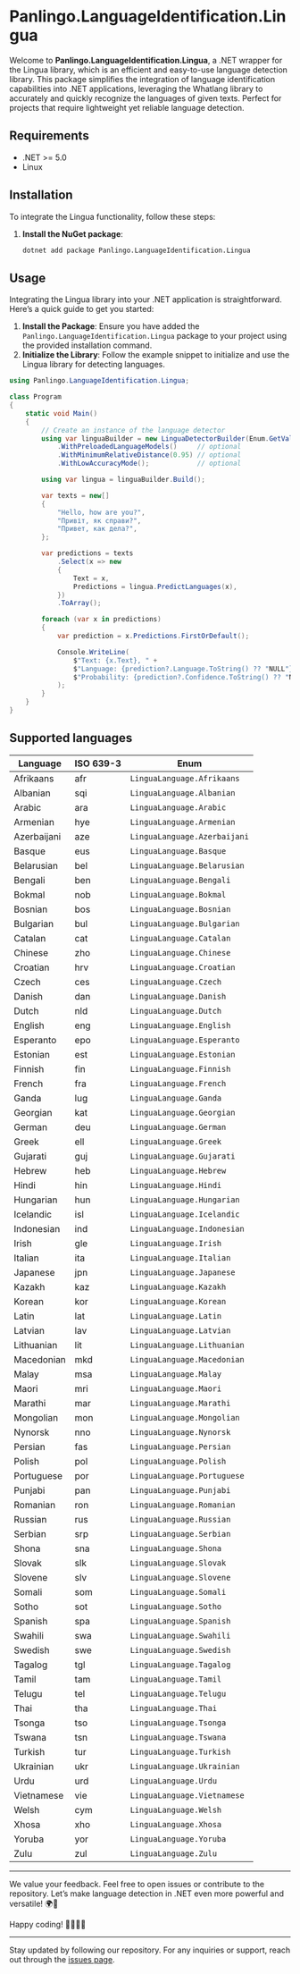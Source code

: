 ﻿# Panlingo.LanguageIdentification.Lingua

Welcome to **Panlingo.LanguageIdentification.Lingua**, a .NET wrapper for the Lingua library, which is an efficient and easy-to-use language detection library. This package simplifies the integration of language identification capabilities into .NET applications, leveraging the Whatlang library to accurately and quickly recognize the languages of given texts. Perfect for projects that require lightweight yet reliable language detection.

## Requirements

- .NET >= 5.0
- Linux

## Installation

To integrate the Lingua functionality, follow these steps:

1. **Install the NuGet package**:

   ```sh
   dotnet add package Panlingo.LanguageIdentification.Lingua
   ```

## Usage

Integrating the Lingua library into your .NET application is straightforward. Here’s a quick guide to get you started:

1. **Install the Package**: Ensure you have added the `Panlingo.LanguageIdentification.Lingua` package to your project using the provided installation command.
2. **Initialize the Library**: Follow the example snippet to initialize and use the Lingua library for detecting languages.

```csharp
using Panlingo.LanguageIdentification.Lingua;

class Program
{
    static void Main()
    {
        // Create an instance of the language detector
        using var linguaBuilder = new LinguaDetectorBuilder(Enum.GetValues<LinguaLanguage>())
            .WithPreloadedLanguageModels()     // optional
            .WithMinimumRelativeDistance(0.95) // optional
            .WithLowAccuracyMode();            // optional

        using var lingua = linguaBuilder.Build();

        var texts = new[]
        {
            "Hello, how are you?",
            "Привіт, як справи?",
            "Привет, как дела?",
        };

        var predictions = texts
            .Select(x => new
            {
                Text = x,
                Predictions = lingua.PredictLanguages(x),
            })
            .ToArray();

        foreach (var x in predictions)
        {
            var prediction = x.Predictions.FirstOrDefault();

            Console.WriteLine(
                $"Text: {x.Text}, " +
                $"Language: {prediction?.Language.ToString() ?? "NULL"}, " +
                $"Probability: {prediction?.Confidence.ToString() ?? "NULL"}"
            );
        }
    }
}
```

## Supported languages

| Language    | ISO 639-3 | Enum        |
| ----------- | --------- | ----------- |
| Afrikaans     | afr | `LinguaLanguage.Afrikaans`   |
| Albanian      | sqi | `LinguaLanguage.Albanian`    |
| Arabic        | ara | `LinguaLanguage.Arabic`      |
| Armenian      | hye | `LinguaLanguage.Armenian`    |
| Azerbaijani   | aze | `LinguaLanguage.Azerbaijani` |
| Basque        | eus | `LinguaLanguage.Basque`      |
| Belarusian    | bel | `LinguaLanguage.Belarusian`  |
| Bengali       | ben | `LinguaLanguage.Bengali`     |
| Bokmal        | nob | `LinguaLanguage.Bokmal`      |
| Bosnian       | bos | `LinguaLanguage.Bosnian`     |
| Bulgarian     | bul | `LinguaLanguage.Bulgarian`   |
| Catalan       | cat | `LinguaLanguage.Catalan`     |
| Chinese       | zho | `LinguaLanguage.Chinese`     |
| Croatian      | hrv | `LinguaLanguage.Croatian`    |
| Czech         | ces | `LinguaLanguage.Czech`       |
| Danish        | dan | `LinguaLanguage.Danish`      |
| Dutch         | nld | `LinguaLanguage.Dutch`       |
| English       | eng | `LinguaLanguage.English`     |
| Esperanto     | epo | `LinguaLanguage.Esperanto`   |
| Estonian      | est | `LinguaLanguage.Estonian`    |
| Finnish       | fin | `LinguaLanguage.Finnish`     |
| French        | fra | `LinguaLanguage.French`      |
| Ganda         | lug | `LinguaLanguage.Ganda`       |
| Georgian      | kat | `LinguaLanguage.Georgian`    |
| German        | deu | `LinguaLanguage.German`      |
| Greek         | ell | `LinguaLanguage.Greek`       |
| Gujarati      | guj | `LinguaLanguage.Gujarati`    |
| Hebrew        | heb | `LinguaLanguage.Hebrew`      |
| Hindi         | hin | `LinguaLanguage.Hindi`       |
| Hungarian     | hun | `LinguaLanguage.Hungarian`   |
| Icelandic     | isl | `LinguaLanguage.Icelandic`   |
| Indonesian    | ind | `LinguaLanguage.Indonesian`  |
| Irish         | gle | `LinguaLanguage.Irish`       |
| Italian       | ita | `LinguaLanguage.Italian`     |
| Japanese      | jpn | `LinguaLanguage.Japanese`    |
| Kazakh        | kaz | `LinguaLanguage.Kazakh`      |
| Korean        | kor | `LinguaLanguage.Korean`      |
| Latin         | lat | `LinguaLanguage.Latin`       |
| Latvian       | lav | `LinguaLanguage.Latvian`     |
| Lithuanian    | lit | `LinguaLanguage.Lithuanian`  |
| Macedonian    | mkd | `LinguaLanguage.Macedonian`  |
| Malay         | msa | `LinguaLanguage.Malay`       |
| Maori         | mri | `LinguaLanguage.Maori`       |
| Marathi       | mar | `LinguaLanguage.Marathi`     |
| Mongolian     | mon | `LinguaLanguage.Mongolian`   |
| Nynorsk       | nno | `LinguaLanguage.Nynorsk`     |
| Persian       | fas | `LinguaLanguage.Persian`     |
| Polish        | pol | `LinguaLanguage.Polish`      |
| Portuguese    | por | `LinguaLanguage.Portuguese`  |
| Punjabi       | pan | `LinguaLanguage.Punjabi`     |
| Romanian      | ron | `LinguaLanguage.Romanian`    |
| Russian       | rus | `LinguaLanguage.Russian`     |
| Serbian       | srp | `LinguaLanguage.Serbian`     |
| Shona         | sna | `LinguaLanguage.Shona`       |
| Slovak        | slk | `LinguaLanguage.Slovak`      |
| Slovene       | slv | `LinguaLanguage.Slovene`     |
| Somali        | som | `LinguaLanguage.Somali`      |
| Sotho         | sot | `LinguaLanguage.Sotho`       |
| Spanish       | spa | `LinguaLanguage.Spanish`     |
| Swahili       | swa | `LinguaLanguage.Swahili`     |
| Swedish       | swe | `LinguaLanguage.Swedish`     |
| Tagalog       | tgl | `LinguaLanguage.Tagalog`     |
| Tamil         | tam | `LinguaLanguage.Tamil`       |
| Telugu        | tel | `LinguaLanguage.Telugu`      |
| Thai          | tha | `LinguaLanguage.Thai`        |
| Tsonga        | tso | `LinguaLanguage.Tsonga`      |
| Tswana        | tsn | `LinguaLanguage.Tswana`      |
| Turkish       | tur | `LinguaLanguage.Turkish`     |
| Ukrainian     | ukr | `LinguaLanguage.Ukrainian`   |
| Urdu          | urd | `LinguaLanguage.Urdu`        |
| Vietnamese    | vie | `LinguaLanguage.Vietnamese`  |
| Welsh         | cym | `LinguaLanguage.Welsh`       |
| Xhosa         | xho | `LinguaLanguage.Xhosa`       |
| Yoruba        | yor | `LinguaLanguage.Yoruba`      |
| Zulu          | zul | `LinguaLanguage.Zulu`        |


---

We value your feedback. Feel free to open issues or contribute to the repository. Let’s make language detection in .NET even more powerful and versatile! 🌍📝

Happy coding! 👩‍💻👨‍💻

---

Stay updated by following our repository. For any inquiries or support, reach out through the [issues page](https://github.com/gluschenko/language-identification/issues).